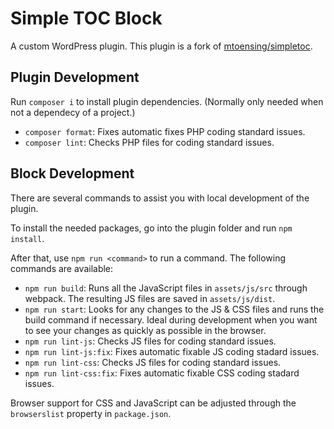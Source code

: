 # Simple TOC Block
A custom WordPress plugin. This plugin is a fork of [mtoensing/simpletoc](https://github.com/mtoensing/simpletoc).

## Plugin Development

Run `composer i` to install plugin dependencies. (Normally only needed when not a dependecy of a project.)

* `composer format`: Fixes automatic fixes PHP coding standard issues.
* `composer lint`: Checks PHP files for coding standard issues.

## Block Development

There are several commands to assist you with local development of the plugin.

To install the needed packages, go into the plugin folder and run `npm install`.

After that, use `npm run <command>` to run a command. The following commands are available:

* `npm run build`: Runs all the JavaScript files in `assets/js/src` through webpack. The resulting JS files are saved in `assets/js/dist`.
* `npm run start`: Looks for any changes to the JS & CSS files and runs the build command if necessary. Ideal during development when you want to see your changes as quickly as possible in the browser.
* `npm run lint-js`: Checks JS files for coding standard issues.
* `npm run lint-js:fix`: Fixes automatic fixable JS coding stadard issues.
* `npm run lint-css`: Checks JS files for coding standard issues.
* `npm run lint-css:fix`: Fixes automatic fixable CSS coding stadard issues.

Browser support for CSS and JavaScript can be adjusted through the `browserslist` property in `package.json`.
